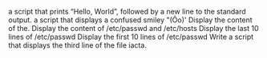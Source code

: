 a script that prints “Hello, World”, followed by a new line to the standard output.
 a script that displays a confused smiley "(Ôo)'
Display the content of the.
Display the content of /etc/passwd and /etc/hosts
Display the last 10 lines of /etc/passwd
Display the first 10 lines of /etc/passwd
Write a script that displays the third line of the file iacta.
